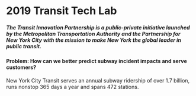 # 2019 Transit Tech Lab
##### The Transit Innovation Partnership is a public-private initiative launched by the Metropolitan Transportation Authority and the Partnership for New York City with the mission to make New York the global leader in public transit.
#### Problem: How can we better predict subway incident impacts and serve customers? <br/>
New York City Transit serves an annual subway ridership of over 1.7 billion, runs nonstop 365 days a year and spans 472 stations.
